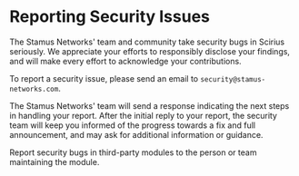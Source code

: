 # Reporting Security Issues

The Stamus Networks' team and community take security bugs in Scirius seriously. We appreciate your efforts to responsibly disclose your findings, and will make every effort to acknowledge your contributions.

To report a security issue, please send an email to `security@stamus-networks.com`.

The Stamus Networks' team will send a response indicating the next steps in handling your report. After the initial reply to your report, the security team will keep you informed of the progress towards a fix and full announcement, and may ask for additional information or guidance.

Report security bugs in third-party modules to the person or team maintaining the module.
